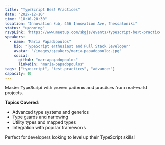 ```yaml
---
title: "TypeScript Best Practices"
date: "2025-12-10"
time: "18:30-20:30"
location: "Innovation Hub, 456 Innovation Ave, Thessaloniki"
status: "upcoming"
rsvpLink: "https://www.meetup.com/skgjs/events/typescript-best-practices/"
speakers:
  - name: "Maria Papadopoulos"
    bio: "TypeScript enthusiast and Full Stack Developer"
    avatar: "/images/speakers/maria-papadopoulos.jpg"
    social:
      github: "mariapapadopoulos"
      linkedin: "maria-papadopoulos"
tags: ["typescript", "best-practices", "advanced"]
capacity: 40
---
```


Master TypeScript with proven patterns and practices from real-world projects.

**Topics Covered**:
- Advanced type systems and generics
- Type guards and narrowing
- Utility types and mapped types
- Integration with popular frameworks

Perfect for developers looking to level up their TypeScript skills!
